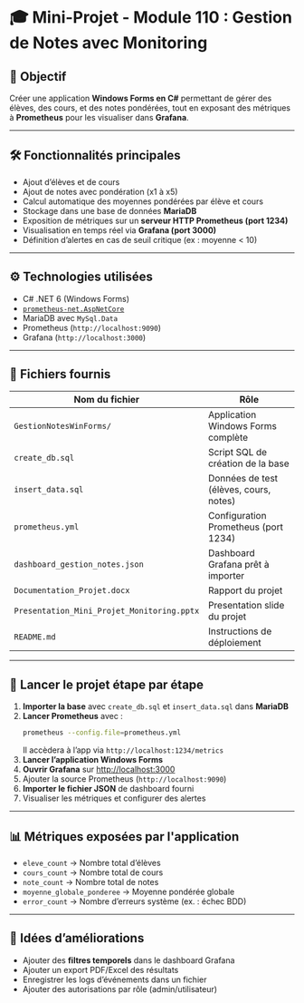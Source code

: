# 🎓 Mini-Projet - Module 110 : Gestion de Notes avec Monitoring

## 📌 Objectif
Créer une application **Windows Forms en C#** permettant de gérer des élèves, des cours, et des notes pondérées, tout en exposant des métriques à **Prometheus** pour les visualiser dans **Grafana**.

---

## 🛠 Fonctionnalités principales
- Ajout d’élèves et de cours
- Ajout de notes avec pondération (x1 à x5)
- Calcul automatique des moyennes pondérées par élève et cours
- Stockage dans une base de données **MariaDB**
- Exposition de métriques sur un **serveur HTTP Prometheus (port 1234)**
- Visualisation en temps réel via **Grafana (port 3000)**
- Définition d’alertes en cas de seuil critique (ex : moyenne < 10)

---

## ⚙️ Technologies utilisées
- C# .NET 6 (Windows Forms)
- [`prometheus-net.AspNetCore`](https://github.com/prometheus-net/prometheus-net)
- MariaDB avec `MySql.Data`
- Prometheus (`http://localhost:9090`)
- Grafana (`http://localhost:3000`)

---

## 📁 Fichiers fournis
| Nom du fichier                  | Rôle                                         |
|--------------------------------|----------------------------------------------|
| `GestionNotesWinForms/`                       | Application Windows Forms complète           |
| `create_db.sql`                               | Script SQL de création de la base            |
| `insert_data.sql`                             | Données de test (élèves, cours, notes)       |
| `prometheus.yml`                              | Configuration Prometheus (port 1234)         |
| `dashboard_gestion_notes.json`                | Dashboard Grafana prêt à importer            |
| `Documentation_Projet.docx`                   | Rapport du projet                            |
| `Presentation_Mini_Projet_Monitoring.pptx`    | Presentation slide du projet                 |
| `README.md`                                   | Instructions de déploiement                  |

---

## 🧪 Lancer le projet étape par étape

1. **Importer la base** avec `create_db.sql` et `insert_data.sql` dans **MariaDB**
2. **Lancer Prometheus** avec :
   ```bash
   prometheus --config.file=prometheus.yml
   ```
   Il accèdera à l’app via `http://localhost:1234/metrics`
3. **Lancer l’application Windows Forms**
4. **Ouvrir Grafana** sur [http://localhost:3000](http://localhost:3000)
5. Ajouter la source Prometheus (`http://localhost:9090`)
6. **Importer le fichier JSON** de dashboard fourni
7. Visualiser les métriques et configurer des alertes

---

## 📊 Métriques exposées par l'application
- `eleve_count` → Nombre total d’élèves
- `cours_count` → Nombre total de cours
- `note_count` → Nombre total de notes
- `moyenne_globale_ponderee` → Moyenne pondérée globale
- `error_count` → Nombre d’erreurs système (ex. : échec BDD)

---

## 📌 Idées d’améliorations
- Ajouter des **filtres temporels** dans le dashboard Grafana
- Ajouter un export PDF/Excel des résultats
- Enregistrer les logs d’événements dans un fichier
- Ajouter des autorisations par rôle (admin/utilisateur)
